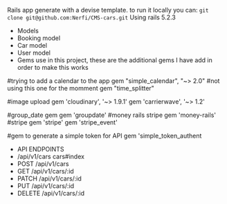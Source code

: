 Rails app generate with a devise template. 
to run it locally you can: `git clone git@github.com:Nerfi/CMS-cars.git` Using rails 5.2.3
- Models 
- Booking model 
- Car model 
- User model 
- Gems use in this project, these are the additional gems I have add in order to make this works 

#trying to add a calendar to the app
gem "simple_calendar", "~> 2.0" #not using this one for the momment
gem "time_splitter"

#image upload
gem 'cloudinary', '~> 1.9.1'
gem 'carrierwave', '~> 1.2'

#group_date gem
gem 'groupdate'
#money rails stripe
gem 'money-rails'
#stripe
gem 'stripe'
gem 'stripe_event'

#gem to generate a simple token for API
gem 'simple_token_authent
- API ENDPOINTS
- /api/v1/cars                                                                cars#index
-  POST   /api/v1/cars 
- GET    /api/v1/cars/:id
- PATCH  /api/v1/cars/:id
- PUT    /api/v1/cars/:id
- DELETE /api/v1/cars/:id
